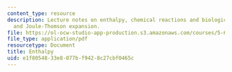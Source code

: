 ```yaml
---
content_type: resource
description: Lecture notes on enthalpy, chemical reactions and biological processes,
  and Joule-Thomson expansion.
file: https://ol-ocw-studio-app-production.s3.amazonaws.com/courses/5-60-thermodynamics-kinetics-spring-2008/e1f8054833e8077bf9428c27cbf0465c_5_60_lecture4.pdf
file_type: application/pdf
resourcetype: Document
title: Enthalpy
uid: e1f80548-33e8-077b-f942-8c27cbf0465c
---
```

